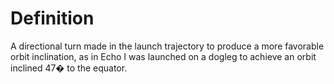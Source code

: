 # Definition

A directional turn made in the launch trajectory to produce a more
favorable orbit inclination, as in Echo I was launched on a dogleg to
achieve an orbit inclined 47� to the equator.
